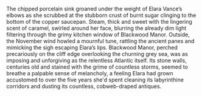 The chipped porcelain sink groaned under the weight of Elara Vance’s elbows as she scrubbed at the stubborn crust of burnt sugar clinging to the bottom of the copper saucepan.  Steam, thick and sweet with the lingering scent of caramel, swirled around her face, blurring the already dim light filtering through the grimy kitchen window of Blackwood Manor.  Outside, the November wind howled a mournful tune, rattling the ancient panes and mimicking the sigh escaping Elara’s lips.  Blackwood Manor, perched precariously on the cliff edge overlooking the churning grey sea, was as imposing and unforgiving as the relentless Atlantic itself.  Its stone walls, centuries old and stained with the grime of countless storms, seemed to breathe a palpable sense of melancholy, a feeling Elara had grown accustomed to over the five years she'd spent cleaning its labyrinthine corridors and dusting its countless, cobweb-draped antiques.
